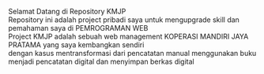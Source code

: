 Selamat Datang di Repository KMJP  
Repository ini adalah project pribadi saya untuk mengupgrade skill dan pemahaman saya di  PEMROGRAMAN WEB  
Project KMJP adalah sebuah web management KOPERASI MANDIRI JAYA PRATAMA yang saya kembangkan sendiri   
dengan kasus mentransformasi dari pencatatan manual menggunakan buku menjadi pencatatan digital dan menyimpan berkas digital   
